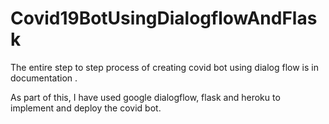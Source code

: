 # Covid19BotUsingDialogflowAndFlask

The entire step to step process of creating covid bot using dialog flow is in documentation .

As part of this, I have used google dialogflow, flask and heroku to implement and deploy the covid bot.
